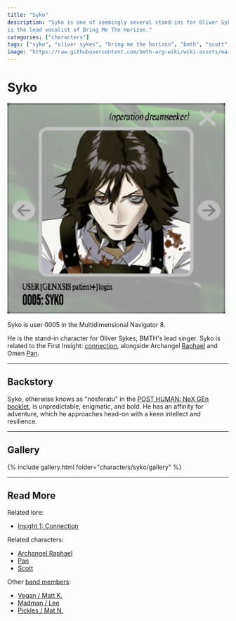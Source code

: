 ```yaml
---
title: "Syko"
description: "Syko is one of seemingly several stand-ins for Oliver Sykes in-universe. Oli, as the fans refer to him, 
is the lead vocalist of Bring Me The Horizon."
categories: ["characters"]
tags: ["syko", "oliver sykes", "bring me the horizon", "bmth", "scott", "oskar", "dear diary"]
image: "https://raw.githubusercontent.com/bmth-arg-wiki/wiki-assets/main/characters/syko/5syko.png"
---
```

# Syko

![Syko Avatar](https://raw.githubusercontent.com/bmth-arg-wiki/wiki-assets/main/characters/syko/5syko.png)

Syko is user 0005 in the Multidimensional Navigator 8.

He is the stand-in character for Oliver Sykes, BMTH's lead singer.
Syko is related to the First Insight: [connection](../lore/insight1-connection), 
alongside Archangel [Raphael](raphael) and Omen [Pan](pan).

***

## Backstory

Syko, otherwise knows as "nosferatu" in the [POST HUMAN: NeX GEn booklet](../lore/booklet), 
is unpredictable, enigmatic, and bold. He has an affinity for adventure,
which he approaches head-on with a keen intellect and resilience.

***

## Gallery

{% include gallery.html folder="characters/syko/gallery" %}

***

## Read More

Related lore:

- [Insight 1: Connection](../lore/insight1-connection)

Related characters:

- [Archangel Raphael](raphael)
- [Pan](pan)
- [Scott](scott)

Other [band members](characters#band-members):

- [Vegan / Matt K.](vegan)
- [Madman / Lee](madman)
- [Pickles / Mat N.](pickles)